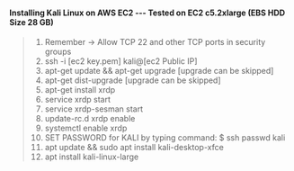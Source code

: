 #### Installing Kali Linux on AWS EC2 --- Tested on EC2 c5.2xlarge (EBS HDD Size 28 GB)

> 1. Remember -> Allow TCP 22 and other TCP ports in security groups
> 1. ssh -i [ec2 key.pem] kali@[ec2 Public IP] 
> 1. apt-get update && apt-get upgrade [upgrade can be skipped]
> 1. apt-get dist-upgrade [upgrade can be skipped]
> 1. apt-get install xrdp
> 1. service xrdp start
> 1. service xrdp-sesman start
> 1. update-rc.d xrdp enable
> 1. systemctl enable xrdp
> 1. SET PASSWORD for KALI by typing command: $ ssh passwd kali
> 1. apt update && sudo apt install kali-desktop-xfce
> 1. apt install kali-linux-large
